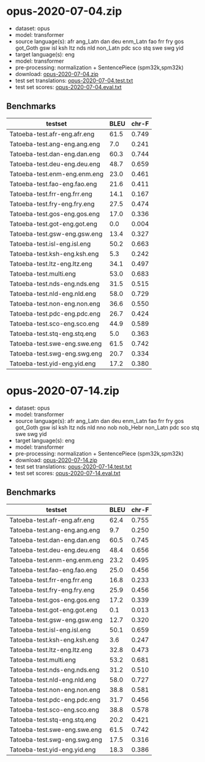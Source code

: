 # opus-2020-07-04.zip

* dataset: opus
* model: transformer
* source language(s): afr ang_Latn dan deu enm_Latn fao frr fry gos got_Goth gsw isl ksh ltz nds nld non_Latn pdc sco stq swe swg yid
* target language(s): eng
* model: transformer
* pre-processing: normalization + SentencePiece (spm32k,spm32k)
* download: [opus-2020-07-04.zip](https://object.pouta.csc.fi/Tatoeba-MT-models/gem-eng/opus-2020-07-04.zip)
* test set translations: [opus-2020-07-04.test.txt](https://object.pouta.csc.fi/Tatoeba-MT-models/gem-eng/opus-2020-07-04.test.txt)
* test set scores: [opus-2020-07-04.eval.txt](https://object.pouta.csc.fi/Tatoeba-MT-models/gem-eng/opus-2020-07-04.eval.txt)

## Benchmarks

| testset               | BLEU  | chr-F |
|-----------------------|-------|-------|
| Tatoeba-test.afr-eng.afr.eng 	| 61.5 	| 0.749 |
| Tatoeba-test.ang-eng.ang.eng 	| 7.0 	| 0.241 |
| Tatoeba-test.dan-eng.dan.eng 	| 60.3 	| 0.744 |
| Tatoeba-test.deu-eng.deu.eng 	| 48.7 	| 0.659 |
| Tatoeba-test.enm-eng.enm.eng 	| 23.0 	| 0.461 |
| Tatoeba-test.fao-eng.fao.eng 	| 21.6 	| 0.411 |
| Tatoeba-test.frr-eng.frr.eng 	| 14.1 	| 0.167 |
| Tatoeba-test.fry-eng.fry.eng 	| 27.5 	| 0.474 |
| Tatoeba-test.gos-eng.gos.eng 	| 17.0 	| 0.336 |
| Tatoeba-test.got-eng.got.eng 	| 0.0 	| 0.004 |
| Tatoeba-test.gsw-eng.gsw.eng 	| 13.4 	| 0.327 |
| Tatoeba-test.isl-eng.isl.eng 	| 50.2 	| 0.663 |
| Tatoeba-test.ksh-eng.ksh.eng 	| 5.3 	| 0.242 |
| Tatoeba-test.ltz-eng.ltz.eng 	| 34.1 	| 0.497 |
| Tatoeba-test.multi.eng 	| 53.0 	| 0.683 |
| Tatoeba-test.nds-eng.nds.eng 	| 31.5 	| 0.515 |
| Tatoeba-test.nld-eng.nld.eng 	| 58.0 	| 0.729 |
| Tatoeba-test.non-eng.non.eng 	| 36.6 	| 0.550 |
| Tatoeba-test.pdc-eng.pdc.eng 	| 26.7 	| 0.424 |
| Tatoeba-test.sco-eng.sco.eng 	| 44.9 	| 0.589 |
| Tatoeba-test.stq-eng.stq.eng 	| 5.0 	| 0.363 |
| Tatoeba-test.swe-eng.swe.eng 	| 61.5 	| 0.742 |
| Tatoeba-test.swg-eng.swg.eng 	| 20.7 	| 0.334 |
| Tatoeba-test.yid-eng.yid.eng 	| 17.2 	| 0.380 |

# opus-2020-07-14.zip

* dataset: opus
* model: transformer
* source language(s): afr ang_Latn dan deu enm_Latn fao frr fry gos got_Goth gsw isl ksh ltz nds nld nno nob nob_Hebr non_Latn pdc sco stq swe swg yid
* target language(s): eng
* model: transformer
* pre-processing: normalization + SentencePiece (spm32k,spm32k)
* download: [opus-2020-07-14.zip](https://object.pouta.csc.fi/Tatoeba-MT-models/gem-eng/opus-2020-07-14.zip)
* test set translations: [opus-2020-07-14.test.txt](https://object.pouta.csc.fi/Tatoeba-MT-models/gem-eng/opus-2020-07-14.test.txt)
* test set scores: [opus-2020-07-14.eval.txt](https://object.pouta.csc.fi/Tatoeba-MT-models/gem-eng/opus-2020-07-14.eval.txt)

## Benchmarks

| testset               | BLEU  | chr-F |
|-----------------------|-------|-------|
| Tatoeba-test.afr-eng.afr.eng 	| 62.4 	| 0.755 |
| Tatoeba-test.ang-eng.ang.eng 	| 9.7 	| 0.250 |
| Tatoeba-test.dan-eng.dan.eng 	| 60.5 	| 0.745 |
| Tatoeba-test.deu-eng.deu.eng 	| 48.4 	| 0.656 |
| Tatoeba-test.enm-eng.enm.eng 	| 23.2 	| 0.495 |
| Tatoeba-test.fao-eng.fao.eng 	| 25.0 	| 0.456 |
| Tatoeba-test.frr-eng.frr.eng 	| 16.8 	| 0.233 |
| Tatoeba-test.fry-eng.fry.eng 	| 25.9 	| 0.456 |
| Tatoeba-test.gos-eng.gos.eng 	| 17.2 	| 0.339 |
| Tatoeba-test.got-eng.got.eng 	| 0.1 	| 0.013 |
| Tatoeba-test.gsw-eng.gsw.eng 	| 12.7 	| 0.320 |
| Tatoeba-test.isl-eng.isl.eng 	| 50.1 	| 0.659 |
| Tatoeba-test.ksh-eng.ksh.eng 	| 3.6 	| 0.247 |
| Tatoeba-test.ltz-eng.ltz.eng 	| 32.8 	| 0.473 |
| Tatoeba-test.multi.eng 	| 53.2 	| 0.681 |
| Tatoeba-test.nds-eng.nds.eng 	| 31.2 	| 0.510 |
| Tatoeba-test.nld-eng.nld.eng 	| 58.0 	| 0.727 |
| Tatoeba-test.non-eng.non.eng 	| 38.8 	| 0.581 |
| Tatoeba-test.pdc-eng.pdc.eng 	| 31.7 	| 0.456 |
| Tatoeba-test.sco-eng.sco.eng 	| 38.8 	| 0.578 |
| Tatoeba-test.stq-eng.stq.eng 	| 20.2 	| 0.421 |
| Tatoeba-test.swe-eng.swe.eng 	| 61.5 	| 0.742 |
| Tatoeba-test.swg-eng.swg.eng 	| 17.5 	| 0.316 |
| Tatoeba-test.yid-eng.yid.eng 	| 18.3 	| 0.386 |

